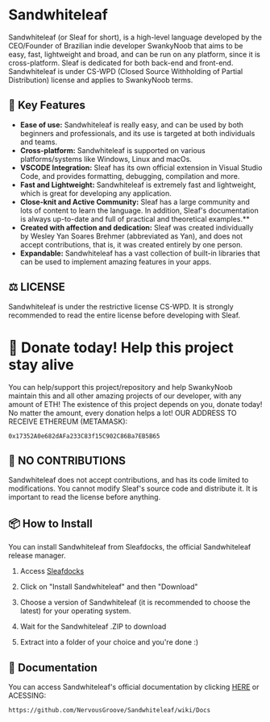 # Sandwhiteleaf 
Sandwhiteleaf (or Sleaf for short), is a high-level language developed by the CEO/Founder of Brazilian indie developer SwankyNoob that aims to be easy, fast, lightweight and broad, and can be run on any platform, since it is cross-platform. Sleaf is dedicated for both back-end and front-end. Sandwhiteleaf is under CS-WPD (Closed Source Withholding of Partial Distribution) license and applies to SwankyNoob terms. 

## 🎯 Key Features
- **Ease of use:** Sandwhiteleaf is really easy, and can be used by both beginners and professionals, and its use is targeted at both individuals and teams.
- **Cross-platform:** Sandwhiteleaf is supported on various platforms/systems like Windows, Linux and macOs.
- **VSCODE Integration:** Sleaf has its own official extension in Visual Studio Code, and provides formatting, debugging, compilation and more.
- **Fast and Lightweight:** Sandwhiteleaf is extremely fast and lightweight, which is great for developing any application.
- **Close-knit and Active Community:** Sleaf has a large community and lots of content to learn the language. In addition, Sleaf's documentation is always up-to-date and full of practical and theoretical examples.**
- **Created with affection and dedication:**
Sleaf was created individually by Wesley Yan Soares Brehmer (abbreviated as Yan), and does not accept contributions, that is, it was created entirely by one person.
- **Expandable:** Sandwhiteleaf has a vast collection of built-in libraries that can be used to implement amazing features in your apps.

## ⚖️ LICENSE
Sandwhiteleaf is under the restrictive license CS-WPD. It is strongly recommended to read the entire license before developing with Sleaf.

# 💸 Donate today! Help this project stay alive
You can help/support this project/repository and help SwankyNoob maintain this and all other amazing projects of our developer, with any amount of ETH! The existence of this project depends on you, donate today! No matter the amount, every donation helps a lot! OUR ADDRESS TO RECEIVE ETHEREUM (METAMASK):
```text
0x17352A0e682dAFa233C83f15C902C86Ba7EB5B65
```

## 🔗 NO CONTRIBUTIONS
Sandwhiteleaf does not accept contributions, and has its code limited to modifications. You cannot modify Sleaf's source code and distribute it. It is important to read the license before anything.

## 📦 How to Install
You can install Sandwhiteleaf from Sleafdocks, the official Sandwhiteleaf release manager.

1. Access [Sleafdocks](https://nervousgroove.github.io/Sandwhiteleaf/root/docks.html)

2. Click on "Install Sandwhiteleaf" and then "Download"

3. Choose a version of Sandwhiteleaf (it is recommended to choose the latest) for your operating system.

4. Wait for the Sandwhiteleaf .ZIP to download

5. Extract into a folder of your choice and you're done :)

## 📖 Documentation
You can access Sandwhiteleaf's official documentation by clicking [HERE](https://github.com/NervousGroove/Sandwhiteleaf/wiki/Docs) or ACESSING:
```text
https://github.com/NervousGroove/Sandwhiteleaf/wiki/Docs
```
